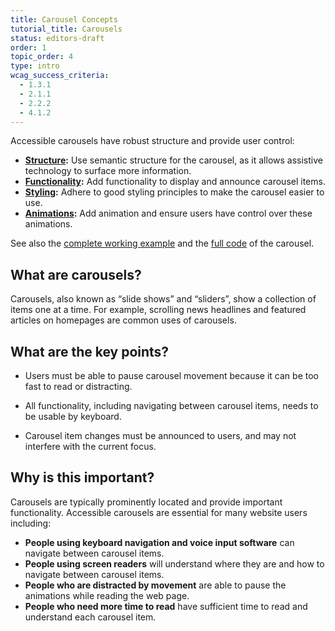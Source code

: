```yaml
---
title: Carousel Concepts
tutorial_title: Carousels
status: editors-draft
order: 1
topic_order: 4
type: intro
wcag_success_criteria:
  - 1.3.1
  - 2.1.1
  - 2.2.2
  - 4.1.2
---
```


Accessible carousels have robust structure and provide user control:

- **[Structure](structure.html):** Use semantic structure for the carousel, as it allows assistive technology to surface more information.
- **[Functionality](functionality.html):** Add functionality to display and announce carousel items.
- **[Styling](styling.html):** Adhere to good styling principles to make the carousel easier to use.
- **[Animations](animations.html):** Add animation and ensure users have control over these animations.

See also the [complete working example](working-example.html) and the [full code](full-code.html) of the carousel.

## What are carousels?

Carousels, also known as “slide shows” and “sliders”, show a collection of items one at a time. For example, scrolling news headlines and featured articles on homepages are common uses of carousels.

## What are the key points?

- Users must be able to pause carousel movement because it can be too fast to read or distracting.

- All functionality, including navigating between carousel items, needs to be usable by keyboard.

- Carousel item changes must be announced to users, and may not interfere with the current focus.

## Why is this important?

Carousels are typically prominently located and provide important functionality. Accessible carousels are essential for many website users including:

- **People using keyboard navigation and voice input software** can navigate between carousel items.
- **People using screen readers** will understand where they are and how to navigate between carousel items.
- **People who are distracted by movement** are able to pause the animations while reading the web page.
- **People who need more time to read** have sufficient time to read and understand each carousel item.
